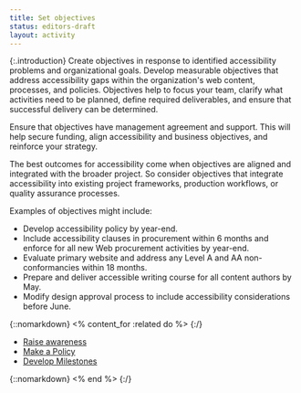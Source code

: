 ```yaml
---
title: Set objectives
status: editors-draft
layout: activity
---
```


{:.introduction}
Create objectives in response to identified accessibility problems and organizational goals. Develop measurable objectives that address accessibility gaps within the organization's web content, processes, and policies. Objectives help to focus your team, clarify what activities need to be planned, define required deliverables, and ensure that successful delivery can be determined.

Ensure that objectives have management agreement and support. This will help secure funding, align accessibility and business objectives, and reinforce your strategy. 

The best outcomes for accessibility come when objectives are aligned and integrated with the broader project. So consider objectives that integrate accessibility into existing project frameworks, production workflows, or quality assurance processes.

Examples of objectives might include:

* Develop accessibility policy by year-end.
* Include accessibility clauses in procurement within 6 months and enforce for all new Web procurement activities by year-end.
* Evaluate primary website and address any Level A and AA non-conformancies within 18 months.
* Prepare and deliver accessible writing course for all content authors by May.
* Modify design approval process to include accessibility considerations before June.

{::nomarkdown}
<% content_for :related do %>
{:/}

* [Raise awareness](raise_awareness.html)
* [Make a Policy](../plan/make_a_policy.html)
* [Develop Milestones](../plan/develop_milestones.html)

{::nomarkdown}
<% end %>
{:/}
